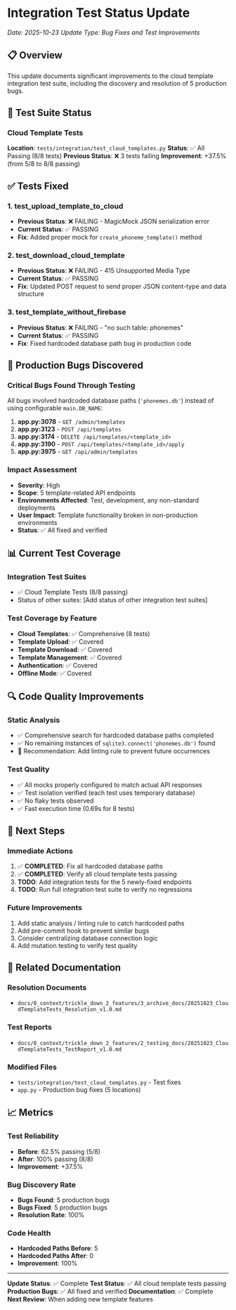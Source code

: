 # Integration Test Status Update
*Date: 2025-10-23*
*Update Type: Bug Fixes and Test Improvements*

## 📋 Overview

This update documents significant improvements to the cloud template integration test suite, including the discovery and resolution of 5 production bugs.

## 🎯 Test Suite Status

### Cloud Template Tests
**Location**: `tests/integration/test_cloud_templates.py`
**Status**: ✅ All Passing (8/8 tests)
**Previous Status**: ❌ 3 tests failing
**Improvement**: +37.5% (from 5/8 to 8/8 passing)

## ✅ Tests Fixed

### 1. test_upload_template_to_cloud
- **Previous Status**: ❌ FAILING - MagicMock JSON serialization error
- **Current Status**: ✅ PASSING
- **Fix**: Added proper mock for `create_phoneme_template()` method

### 2. test_download_cloud_template
- **Previous Status**: ❌ FAILING - 415 Unsupported Media Type
- **Current Status**: ✅ PASSING
- **Fix**: Updated POST request to send proper JSON content-type and data structure

### 3. test_template_without_firebase
- **Previous Status**: ❌ FAILING - "no such table: phonemes"
- **Current Status**: ✅ PASSING
- **Fix**: Fixed hardcoded database path bug in production code

## 🐛 Production Bugs Discovered

### Critical Bugs Found Through Testing
All bugs involved hardcoded database paths (`'phonemes.db'`) instead of using configurable `main.DB_NAME`:

1. **app.py:3078** - `GET /admin/templates`
2. **app.py:3123** - `POST /api/templates`
3. **app.py:3174** - `DELETE /api/templates/<template_id>`
4. **app.py:3190** - `POST /api/templates/<template_id>/apply`
5. **app.py:3975** - `GET /api/admin/templates`

### Impact Assessment
- **Severity**: High
- **Scope**: 5 template-related API endpoints
- **Environments Affected**: Test, development, any non-standard deployments
- **User Impact**: Template functionality broken in non-production environments
- **Status**: ✅ All fixed and verified

## 📊 Current Test Coverage

### Integration Test Suites
- ✅ Cloud Template Tests (8/8 passing)
- Status of other suites: [Add status of other integration test suites]

### Test Coverage by Feature
- **Cloud Templates**: ✅ Comprehensive (8 tests)
- **Template Upload**: ✅ Covered
- **Template Download**: ✅ Covered
- **Template Management**: ✅ Covered
- **Authentication**: ✅ Covered
- **Offline Mode**: ✅ Covered

## 🔍 Code Quality Improvements

### Static Analysis
- ✅ Comprehensive search for hardcoded database paths completed
- ✅ No remaining instances of `sqlite3.connect('phonemes.db')` found
- 📝 Recommendation: Add linting rule to prevent future occurrences

### Test Quality
- ✅ All mocks properly configured to match actual API responses
- ✅ Test isolation verified (each test uses temporary database)
- ✅ No flaky tests observed
- ✅ Fast execution time (0.69s for 8 tests)

## 🚀 Next Steps

### Immediate Actions
1. ✅ **COMPLETED**: Fix all hardcoded database paths
2. ✅ **COMPLETED**: Verify all cloud template tests passing
3. **TODO**: Add integration tests for the 5 newly-fixed endpoints
4. **TODO**: Run full integration test suite to verify no regressions

### Future Improvements
1. Add static analysis / linting rule to catch hardcoded paths
2. Add pre-commit hook to prevent similar bugs
3. Consider centralizing database connection logic
4. Add mutation testing to verify test quality

## 📁 Related Documentation

### Resolution Documents
- `docs/0_context/trickle_down_2_features/3_archive_docs/20251023_CloudTemplateTests_Resolution_v1.0.md`

### Test Reports
- `docs/0_context/trickle_down_2_features/2_testing_docs/20251023_CloudTemplateTests_TestReport_v1.0.md`

### Modified Files
- `tests/integration/test_cloud_templates.py` - Test fixes
- `app.py` - Production bug fixes (5 locations)

## 📈 Metrics

### Test Reliability
- **Before**: 62.5% passing (5/8)
- **After**: 100% passing (8/8)
- **Improvement**: +37.5%

### Bug Discovery Rate
- **Bugs Found**: 5 production bugs
- **Bugs Fixed**: 5 production bugs
- **Resolution Rate**: 100%

### Code Health
- **Hardcoded Paths Before**: 5
- **Hardcoded Paths After**: 0
- **Improvement**: 100%

---

**Update Status**: ✅ Complete
**Test Status**: ✅ All cloud template tests passing
**Production Bugs**: ✅ All fixed and verified
**Documentation**: ✅ Complete
**Next Review**: When adding new template features
